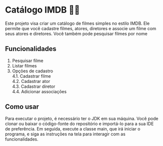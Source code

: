 # Catálogo IMDB :ledger::movie_camera:

Este projeto visa criar um catálogo de filmes simples no estilo IMDB. Ele permite que você cadastre filmes, atores, diretores e associe um filme com seus atores e diretores. Você também pode pesquisar filmes por nome

## Funcionalidades

1. Pesquisar filme
2. Listar filmes
3. Opções de cadastro</br>
  4.1. Cadastrar filme</br>
  4.2. Cadastrar ator</br>
  4.3. Cadastrar diretor</br>
  4.4. Adicionar associações</br>

## Como usar
Para executar o projeto, é necessário ter o JDK em sua máquina. Você pode clonar ou baixar o código-fonte do repositório e importá-lo para a sua IDE de preferência. 
Em seguida, execute a classe main, que irá iniciar o programa, e siga as instruções na tela para interagir com as funcionalidades.
